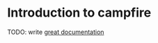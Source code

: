 # Introduction to campfire

TODO: write [great documentation](http://jacobian.org/writing/great-documentation/what-to-write/)
